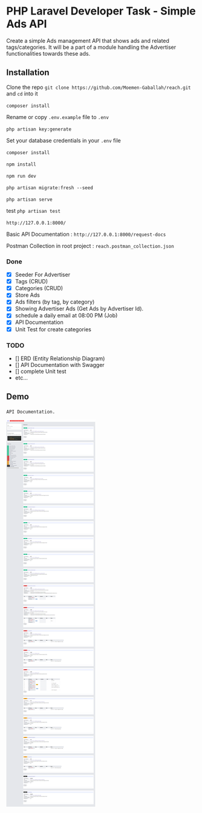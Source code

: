 # PHP Laravel Developer Task - Simple Ads API

Create a simple Ads management API that shows ads and related tags/categories. It will be a part of a module handling the Advertiser
functionalities towards these ads.


## Installation

Clone the repo `git clone https://github.com/Moemen-Gaballah/reach.git` and `cd` into it

`composer install`

Rename or copy `.env.example` file to `.env`

`php artisan key:generate`

Set your database credentials in your `.env` file


`composer install`

`npm install`

`npm run dev`

`php artisan migrate:fresh --seed`

`php artisan serve`

test `php artisan test`

`http://127.0.0.1:8000/`

Basic API Documentation : `http://127.0.0.1:8000/request-docs`

Postman Collection in root project  : `reach.postman_collection.json`

### Done

- [x] Seeder For Advertiser
- [x] Tags (CRUD)
- [x] Categories (CRUD)
- [x] Store Ads
- [x] Ads filters (by tag, by category)
- [x] Showing Advertiser Ads (Get Ads by Advertiser Id).
- [x] schedule a daily email at 08:00 PM (Job)
- [x] API Documentation
- [x] Unit Test for create categories

### TODO
- [] ERD (Entity Relationship Diagram)
- [] API Documentation with Swagger
- [] complete Unit test
- etc...


## Demo

`API Documentation.`

![image](https://raw.githubusercontent.com/Moemen-Gaballah/reach/main/public/api-docs.png)

